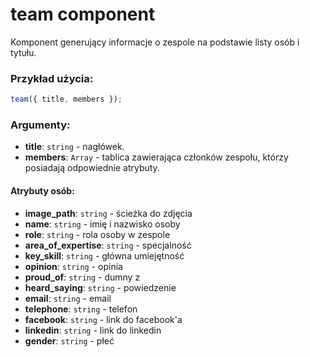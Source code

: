 # team component

Komponent generujący informacje o zespole na podstawie listy osób i tytułu.

### Przykład użycia:

```javascript
team({ title, members });
```

### Argumenty:

-   **title**: `string` - nagłówek.
-   **members**: `Array` - tablica zawierająca członków zespołu, którzy posiadają odpowiednie atrybuty.

#### Atrybuty osób:

-   **image_path**: `string` - ścieżka do zdjęcia
-   **name**: `string` - imię i nazwisko osoby
-   **role**: `string` - rola osoby w zespole
-   **area_of_expertise**: `string` - specjalność
-   **key_skill**: `string` - główna umiejętność
-   **opinion**: `string` - opinia
-   **proud_of**: `string` - dumny z
-   **heard_saying**: `string` - powiedzenie
-   **email**: `string` - email
-   **telephone**: `string` - telefon
-   **facebook**: `string` - link do facebook'a
-   **linkedin**: `string` - link do linkedin
-   **gender**: `string` - płeć
